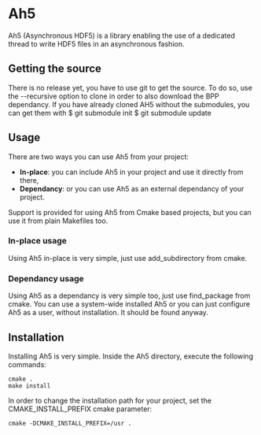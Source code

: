 # Ah5

Ah5 (Asynchronous HDF5) is a library enabling the use of a dedicated thread to
write HDF5 files in an asynchronous fashion.

## Getting the source

There is no release yet, you have to use git to get the source. To do so, use
the --recursive option to clone in order to also download the BPP dependancy.
If you have already cloned AH5 without the submodules, you can get them with
    $ git submodule init
    $ git submodule update

## Usage

There are two ways you can use Ah5 from your project:
*  **In-place**: you can include Ah5 in your project and use it directly from
   there,
*  **Dependancy**: or you can use Ah5 as an external dependancy of your
   project.

Support is provided for using Ah5 from Cmake based projects, but you can use
it from plain Makefiles too.

### In-place usage

Using Ah5 in-place is very simple, just use add_subdirectory from cmake.

### Dependancy usage

Using Ah5 as a dependancy is very simple too, just use find_package from cmake.
You can use a system-wide installed Ah5 or you can just configure Ah5 as a
user, without installation. It should be found anyway.

## Installation

Installing Ah5 is very simple. Inside the Ah5 directory, execute the
following commands:
```
cmake .
make install
```

In order to change the installation path for your project, set the
CMAKE_INSTALL_PREFIX cmake parameter:
```
cmake -DCMAKE_INSTALL_PREFIX=/usr .
```
